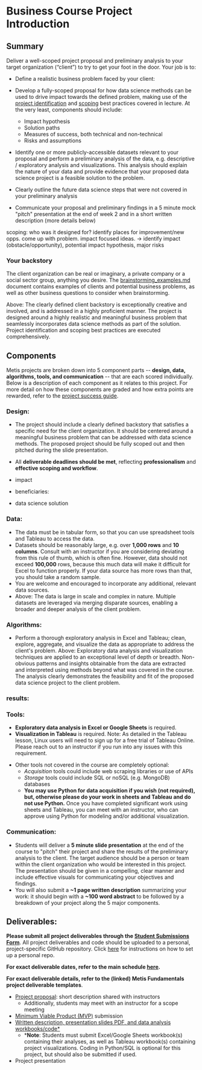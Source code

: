# Business Course Project Introduction

## Summary

Deliver a well-scoped project proposal and preliminary analysis to your target organization (“client”) to try to get your foot in the door. Your job is to:
* Define a realistic business problem faced by your client: 

* Develop a fully-scoped proposal for how data science methods can be used to drive impact towards the defined problem, making use of the [project identification](../applications-opportunities) and [scoping](../project-scoping) best practices 
covered in lecture. At the very least, components should include:
    * Impact hypothesis
    * Solution paths
    * Measures of success, both technical and non-technical
    * Risks and assumptions 
    
* Identify one or more publicly-accessible datasets relevant to your proposal and perform a preliminary analysis of the data, e.g. descriptive / exploratory analysis and visualizations. This analysis should explain the nature of your data and provide evidence that your proposed data science project is a feasible solution to the problem.
* Clearly outline the future data science steps that were not covered in your preliminary analysis
* Communicate your proposal and preliminary findings in a 5 minute mock "pitch" presentation at the end of week 2 and in
 a short written description (more details below)

scoping: who was it designed for? identify places for improvement/new opps. come up with problem. impact focused ideas.
-> identify impact (obstacle/opportunity), potential impact hypothesis, major risks




### Your backstory

The client organization can be real or imaginary, a private company or a social sector group, anything you desire. 
The [brainstorming_examples.md](brainstorming_examples.md) document contains examples of clients and potential business problems, as well as other
business questions to consider when brainstorming.

Above: The clearly defined client backstory is exceptionally creative and involved, and is addressed in a highly proficient manner. The project is designed around a highly realistic and meaningful business problem that seamlessly incorporates data science methods as part of the solution. Project identification and scoping best practices are executed comprehensively.



## Components
Metis projects are broken down into 5 component parts -- **design, data, algorithms, tools, and communication** -- that 
are each scored individually. Below is a description of each component as it relates to this project. For more detail 
on how these components are graded and how extra points are rewarded, refer to the [project success guide](./project_success_guide.md).  


### Design:
*  The project should include a clearly defined backstory that satisfies a specific need for the client organization. 
It should be centered around a meaningful business problem that can be addressed with data science methods. 
The proposed project should be fully scoped out and then pitched during the slide presentation.
*  All **deliverable deadlines should be met**, reflecting **professionalism** and **effective scoping and workflow**.

* impact
* beneficiaries:
* data science solution

### Data:
* The data must be in tabular form, so that you can use spreadsheet tools and Tableau to access the data.
* Datasets should be reasonably large, e.g. over **1,000 rows** and **10 columns**. Consult with an instructor if you are considering deviating from this rule of thumb, which is often fine. However, data should not exceed **100,000** rows, because this much data will make it difficult for Excel to function properly. If your data source has more rows than that, you should take a random sample. 
* You are welcome and encouraged to incorporate any additional, relevant data sources.
* Above: The data is large in scale and complex in nature. Multiple datasets are leveraged via merging disparate sources, enabling a broader and deeper analysis of the client problem.


 
### Algorithms:
* Perform a thorough exploratory analysis in Excel and Tableau; 
clean, explore, aggregate, and visualize the data as appropriate to address the client's problem. 
Above: Exploratory data analysis and visualization techniques are applied to an exceptional level of depth or breadth. Non-obvious patterns and insights obtainable from the data are extracted and interpreted using methods beyond what was covered in the course. The analysis clearly demonstrates the feasibility and fit of the proposed data science project to the client problem.



### results:

### Tools:
* **Exploratory data analysis in Excel or Google Sheets** is required.
* **Visualization in Tableau** is required. Note: As detailed in the Tableau lesson, Linux users will need to sign up 
for a free trial of Tableau Online. Please reach out to an instructor if you run into any issues with this requirement.
- Other tools not covered in the course are completely optional:
  - *Acquisition* tools could include web scraping libraries or use of APIs
  - *Storage* tools could include SQL or noSQL (e.g. MongoDB) databases
  - **You may use Python for data acquisition if you wish (not required), but, otherwise please do your work in sheets and Tableau and do not use Python.** Once you have completed significant work using sheets and Tableau, you can meet with an instructor, who can approve using Python for modeling and/or additional visualization.

### Communication:
* Students will deliver a **5 minute slide presentation** at the end of the course to "pitch" their project and share the results of the 
preliminary analysis to the client. The target audience should be a person or team within the client organization who would be 
interested in this project. The presentation should be given in a compelling, 
clear manner and include effective visuals for communicating your objectives and findings. 
* You will also submit a **~1 page written description** summarizing your work: it should begin with a **~100 word abstract**
to be followed by a breakdown of your project along the 5 major components.
  

## Deliverables:

**Please submit all project deliverables through the [Student Submissions Form](https://docs.google.com/forms/d/e/1FAIpQLSeM7MPx5r_FaX6ordJGkG1ObLh94GEE8qzlvEFxfvmWsKmXNA/viewform)**. All project deliverables and code should be uploaded to a personal, project-specific GitHub repository. Click [here](https://github.com/thisismetis/Metis_Fundamentals/tree/main/git_and_github) for instructions on how to set up a personal repo. 

**For exact deliverable dates, refer to the main schedule [here](/README.md).**
  
**For exact deliverable details, refer to the (linked) Metis Fundamentals project deliverable templates**.

 * [Project proposal](https://github.com/thisismetis/NBM_Metis_Fundamentals/tree/master/project_deliverable_templates/project_proposal.md): short description shared with instructors
    - Additionally, students may meet with an instructor for a scope meeting
 * [Minimum Viable Product (MVP)](https://github.com/thisismetis/NBM_Metis_Fundamentals/tree/master/project_deliverable_templates/mvp.md) submission  
 * [Written description, presentation slides PDF, and data analysis workbooks/code*](https://github.com/thisismetis/NBM_Metis_Fundamentals/tree/master/project_deliverable_templates/final_deliverable.md) 
 	- ***Note**: Students must submit Excel/Google Sheets workbook(s) containing their analyses, as well as Tableau workbook(s) 
 	containing project visualizations. Coding in Python/SQL is optional for this project, but should also be submitted if used.   
 * Project presentation
 
